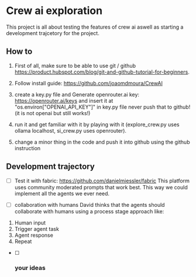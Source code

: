 # Crew ai exploration

This project is all about testing the features of crew ai aswell as starting a development trajcetory for the project. 

## How to 
1. First of all, make sure to be able to use git / github https://product.hubspot.com/blog/git-and-github-tutorial-for-beginners.
2. Follow install guide: https://github.com/joaomdmoura/CrewAI

3. create a key.py file and Generate openrouter.ai key: https://openrouter.ai/keys and insert it at "os.environ["OPENAI_API_KEY"]" in key.py file never push that to github!
(it is not openai but still works!)

4. run it and get familiar with it by playing with it (explore_crew.py uses ollama localhost, si_crew.py uses openrouter).

5. change a minor thing in the code and push it into github using the github instruction

## Development trajectory

- [ ]  Test it with fabric: 
https://github.com/danielmiessler/fabric 
This platform uses community moderated prompts that work best. 
This way we could implement all the agents we ever need.

- [ ] collaboration with humans
David thinks that the agents should collaborate with humans using a process stage approach like:
1. Human input
2. Trigger agent task
3. Agent response
4. Repeat

- [ ] ### your ideas

